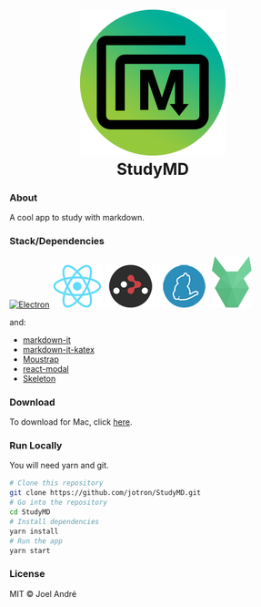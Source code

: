 <h1 align="center">
  <img src="src/ressources/icons/png/256x256.png" alt="Icon">
  <br>
  StudyMD
  <br>
</h1>

### About
A cool app to study with markdown.

### Stack/Dependencies
<a href="https://electronjs.org"> <img src="https://electronjs.org/images/electron-logo.svg" alt="Electron" height="90px"></a>
[![React](src/ressources/stack/react.png)](https://facebook.github.io/react/)
[![React Router](src/ressources/stack/react-router.png)](https://github.com/ReactTraining/react-router)
[![Yarn](src/ressources/stack/yarn.png)](https://yarnpkg.com/)
<a href="https://pouchdb.com/"> <img src="src/ressources/stack/pouchdb.svg" alt="Electron" height="90px"></a>

and:
- [markdown-it](https://github.com/markdown-it/markdown-it)
- [markdown-it-katex](https://github.com/waylonflinn/markdown-it-katex)
- [Moustrap](https://github.com/ccampbell/mousetrap)
- [react-modal](https://github.com/reactjs/react-modal)
- [Skeleton](https://github.com/dhg/Skeleton)


### Download

To download for Mac, click [here](https://github.com/jotron/StudyMD/releases).

### Run Locally

You will need yarn and git.

```bash
# Clone this repository
git clone https://github.com/jotron/StudyMD.git
# Go into the repository
cd StudyMD
# Install dependencies
yarn install
# Run the app
yarn start
```


### License

MIT © Joel André

